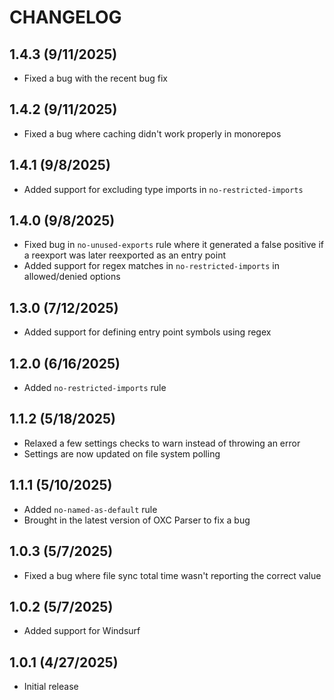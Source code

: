 # CHANGELOG

## 1.4.3 (9/11/2025)

- Fixed a bug with the recent bug fix

## 1.4.2 (9/11/2025)

- Fixed a bug where caching didn't work properly in monorepos

## 1.4.1 (9/8/2025)

- Added support for excluding type imports in `no-restricted-imports`

## 1.4.0 (9/8/2025)

- Fixed bug in `no-unused-exports` rule where it generated a false positive if
  a reexport was later reexported as an entry point
- Added support for regex matches in `no-restricted-imports` in allowed/denied
  options

## 1.3.0 (7/12/2025)

- Added support for defining entry point symbols using regex

## 1.2.0 (6/16/2025)

- Added `no-restricted-imports` rule

## 1.1.2 (5/18/2025)

- Relaxed a few settings checks to warn instead of throwing an error
- Settings are now updated on file system polling

## 1.1.1 (5/10/2025)

- Added `no-named-as-default` rule
- Brought in the latest version of OXC Parser to fix a bug

## 1.0.3 (5/7/2025)

- Fixed a bug where file sync total time wasn't reporting the correct value

## 1.0.2 (5/7/2025)

- Added support for Windsurf

## 1.0.1 (4/27/2025)

- Initial release
